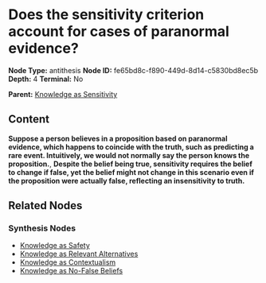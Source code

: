# Does the sensitivity criterion account for cases of paranormal evidence?

**Node Type:** antithesis
**Node ID:** fe65bd8c-f890-449d-8d14-c5830bd8ec5b
**Depth:** 4
**Terminal:** No

**Parent:** [Knowledge as Sensitivity](knowledge-as-sensitivity-synthesis-1982e869-a9f8-479e-8278-4830b5b35ee7.md)

## Content

**Suppose a person believes in a proposition based on paranormal evidence, which happens to coincide with the truth, such as predicting a rare event. Intuitively, we would not normally say the person knows the proposition.**, **Despite the belief being true, sensitivity requires the belief to change if false, yet the belief might not change in this scenario even if the proposition were actually false, reflecting an insensitivity to truth.**

## Related Nodes

### Synthesis Nodes

- [Knowledge as Safety](knowledge-as-safety-synthesis-2293676e-f16f-401c-879d-5039078d913c.md)
- [Knowledge as Relevant Alternatives](knowledge-as-relevant-alternatives-synthesis-dfe88768-943c-4375-a3cc-ee6a20f68a6e.md)
- [Knowledge as Contextualism](knowledge-as-contextualism-synthesis-b50e21ee-2d08-4fe8-9a67-d17e09d06870.md)
- [Knowledge as No-False Beliefs](knowledge-as-no-false-beliefs-synthesis-48a31035-1070-4f72-9c90-48fde3bd5502.md)
